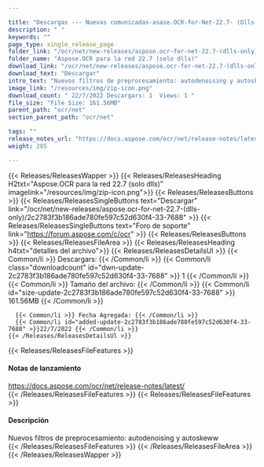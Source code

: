 ```yaml
---

title: "Descargas --- Nuevas comunicadas-asase.OCR-for-Net-22.7- (Dlls-solo)"
description: " "
keywords: ""
page_type: single_release_page
folder_link: "/ocr/net/new-releases/aspose.ocr-for-net-22.7-(dlls-only)/"
folder_name: "Aspose.OCR para la red 22.7 (solo dlls)"
download_link: "/ocr/net/new-releases/aspose.ocr-for-net-22.7-(dlls-only)/2c2783f3b186ade780fe597c52d630f4-33-7688"
download_text: "Descargar"
intro_text: "Nuevos filtros de preprocesamiento: autodenoising y autoskeww"
image_link: "/resources/img/zip-icon.png"
download_count: " 22/7/2022 Descargars: 1  Views: 1 "
file_size: "File Size: 161.56MB"
parent_path: "ocr/net"
section_parent_path: "ocr/net"

tags: ""
release_notes_url: "https://docs.aspose.com/ocr/net/release-notes/latest/"
weight: 285

---
```


{{< Releases/ReleasesWapper >}}
  {{< Releases/ReleasesHeading H2txt="Aspose.OCR para la red 22.7 (solo dlls)" imagelink="/resources/img/zip-icon.png">}}
  {{< Releases/ReleasesButtons >}}
    {{< Releases/ReleasesSingleButtons text="Descargar" link="/ocr/net/new-releases/aspose.ocr-for-net-22.7-(dlls-only)/2c2783f3b186ade780fe597c52d630f4-33-7688" >}}
    {{< Releases/ReleasesSingleButtons text="Foro de soporte" link="https://forum.aspose.com/c/ocr" >}}
  {{< Releases/ReleasesButtons >}}
  {{< Releases/ReleasesFileArea >}}
    {{< Releases/ReleasesHeading h4txt="detalles del archivo">}}
    {{< Releases/ReleasesDetailsUl >}}
      {{< Common/li >}} Descargars: {{< /Common/li >}}
      {{< Common/li class="downloadcount" id="dwn-update-2c2783f3b186ade780fe597c52d630f4-33-7688" >}} 1 {{< /Common/li >}}
      {{< Common/li >}} Tamaño del archivo: {{< /Common/li >}}
      {{< Common/li id="size-update-2c2783f3b186ade780fe597c52d630f4-33-7688" >}} 161.56MB {{< /Common/li >}}

      {{< Common/li >}} Fecha Agregada: {{< /Common/li >}}
      {{< Common/li id="added-update-2c2783f3b186ade780fe597c52d630f4-33-7688" >}}22/7/2022 {{< /Common/li >}}
    {{< /Releases/ReleasesDetailsUl >}}

  {{< Releases/ReleasesFileFeatures >}}
      <h4>Notas de lanzamiento</h4><div><a href='https://docs.aspose.com/ocr/net/release-notes/latest/'>https://docs.aspose.com/ocr/net/release-notes/latest/</a></div>
  {{< /Releases/ReleasesFileFeatures >}}
  {{< Releases/ReleasesFileFeatures >}}
      <h4>Descripción</h4><div class="HTMLDescription">Nuevos filtros de preprocesamiento: autodenoising y autoskeww</div>
  {{< /Releases/ReleasesFileFeatures >}}
 {{< /Releases/ReleasesFileArea >}}
{{< /Releases/ReleasesWapper >}}


